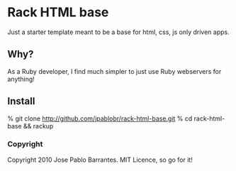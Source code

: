 # Rack HTML base

Just a starter template meant to be a base for html, css, js only driven apps.

## Why?

As a Ruby developer, I find much simpler to just use Ruby webservers for anything!

## Install

   % git clone http://github.com/jpablobr/rack-html-base.git
   % cd rack-html-base && rackup

### Copyright

Copyright 2010 Jose Pablo Barrantes. MIT Licence, so go for it!
